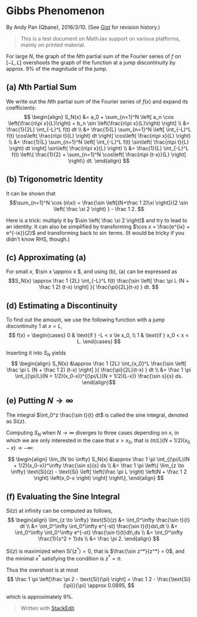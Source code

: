 # Gibbs Phenomenon

By Andy Pan (Qbane), 2016/3/10. (See [Gist](https://gist.github.com/andy0130tw/361531904c6909da8b86) for revision history.)

> This is a test document on MathJax support on various platforms, mainly on printed material.

For large $N$, the graph of the $N$th partial sum of the Fourier series of $f$ on $[-L, L]$ overshoots the graph of the function at a jump discontinuity by approx. $9\%$ of the magnitude of the jump.

## (a) $N$th Partial Sum
We write out the $N$th partial sum of the Fourier series of $f(x)$ and expand its coefficients:
$$ \begin{align}
S_N(x) &= a_0 + \sum_{n=1}^N \left[ a_n \cos \left(\frac{n\pi x}{L}\right) + b_n \sin \left(\frac{n\pi x}{L}\right) \right] \\
&= \frac{1}{2L} \int_{-L}^L f(t) dt \\
&+ \frac{1}{L} \sum_{n=1}^N \left[ \int_{-L}^L f(t) \cos\left( \frac{n\pi t}{L} \right) dt \right] \cos\left( \frac{n\pi x}{L} \right) \\
&+ \frac{1}{L} \sum_{n=1}^N \left[ \int_{-L}^L f(t) \sin\left( \frac{n\pi t}{L} \right) dt \right] \sin\left( \frac{n\pi x}{L} \right) \\
&= \frac{1}{L} \int_{-L}^L f(t) \left\{ \frac{1}{2} + \sum_{n=1}^N  \cos\left[ \frac{n\pi (t-x)}{L} \right] \right\} dt.
\end{align} $$

## (b) Trigonometric Identity
It can be shown that
$$\sum_{n=1}^N \cos (n\xi) = \frac{\sin \left[(N+\frac 1 2)\xi \right]}{2 \sin \left( \frac \xi 2 \right) } - \frac 1 2. $$

Here is a trick: multiply it by $\sin \left( \frac \xi 2 \right)$ and try to lead to an identity. It can also be simplified by transforming $\cos x = \frac{e^{ix} + e^{-ix}}{2}$ and transforming back to $\sin$ terms. (It would be tricky if you didn't know RHS, though.)

## (c) Approximating (a)
For small $x$, $\sin x \approx x $, and using (b), (a) can be expressed as
$$S_N(x) \approx \frac 1 {2L} \int_{-L}^L f(t) \frac{\sin \left[ \frac \pi L (N + \frac 1 2) (t-x) \right] }{ \frac{\pi}{2L}(t-x) } dt.
$$

## (d) Estimating a Discontinuity
To find out the amount, we use the following function with a jump discontinuity $1$ at $x = L$, $$ f(x) = \begin{cases}
0 & \text{if } -L < x \le x_0, \\
1 & \text{if } x_0 < x < L.
\end{cases} $$

Inserting it into $S_N$ yields
$$ \begin{align}
S_N(x) &\approx \frac 1 {2L} \int_{x_0}^L \frac{\sin \left[ \frac \pi L (N + \frac 1 2) (t-x) \right] }{ \frac{\pi}{2L}(t-x) } dt \\
&= \frac 1 \pi \int_{(\pi/L)(N + 1/2)(x_0-x)}^{(\pi/L)(N + 1/2)(L-x)} \frac{\sin s}{s} ds.
\end{align}$$

## (e) Putting $N \to \infty$
The integral $\int_0^z \frac{\sin t}{t} dt$ is called the sine integral, denoted as $\text{Si}(z)$.

Computing $S_N$ when $N \to \infty$ diverges to three cases depending on $x$, in which we are only interested in the case that $x > x_0$, that is $(\pi/L)(N + 1/2)(x_0-x) \to -\infty$:

$$ \begin{align}
\lim_{N \to \infty} S_N(x) &\approx \frac 1 \pi \int_{(\pi/L)(N + 1/2)(x_0-x)}^\infty \frac{\sin s}{s} ds \\
&= \frac 1 \pi \left\{ \lim_{z \to \infty} \text{Si}(z) - \text{Si} \left[ \left(\frac \pi L \right) \left(N + \frac 1 2 \right) \left(x_0-x \right) \right] \right\},
\end{align} $$

## (f) Evaluating the Sine Integral
$\text{Si}(z)$ at infinity can be computed as follows,
$$ \begin{align}
\lim_{z \to \infty} \text{Si}(z) &= \int_0^\infty \frac{\sin t}{t} dt \\
&= \int_0^\infty \int_0^\infty e^{-st} \frac{\sin t}{t}ds\,dt \\
&= \int_0^\infty \int_0^\infty e^{-st} \frac{\sin t}{t}dt\,ds \\
&= \int_0^\infty \frac{1}{s^2 + 1}ds \\
&= \frac \pi 2.
\end{align} $$

$\text{Si}(z)$ is maximized when $\text{Si}'(z^*) = 0$, that is $\frac{\sin z^*}{z^*} = 0$, and the minimal $x^*$ satisfying the condition is $z^* = \pi$.

Thus the overshoot is at most
$$
\frac 1 \pi \left[\frac \pi 2 - \text{Si}(\pi) \right] = \frac 1 2 - \frac{\text{Si}(\pi)}{\pi} \approx 0.0895,
$$

which is approximately $9\%$.

<!--$$\lim_{N \to \infty} S_N(x) \approx \begin{cases}
\int_\infty^\infty \frac{\sin t}{t} dt = 0, \text{if } x < x_0, \\
\end{cases}$$-->

> Written with [StackEdit](https://stackedit.io/).
